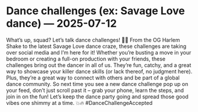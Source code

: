 # Dance challenges (ex: Savage Love dance) — 2025-07-12

What’s up, squad? Let’s talk dance challenges! 🕺💃 From the OG Harlem Shake to the latest Savage Love dance craze, these challenges are taking over social media and I’m here for it! Whether you’re busting a move in your bedroom or creating a full-on production with your friends, these challenges bring out the dancer in all of us. They’re fun, catchy, and a great way to showcase your killer dance skills (or lack thereof, no judgment here). Plus, they’re a great way to connect with others and be part of a global dance community. So next time you see a new dance challenge pop up on your feed, don’t just scroll past it – grab your phone, learn the steps, and join in on the fun! Let’s keep the dance party going and spread those good vibes one shimmy at a time. 💥🔥 #DanceChallengeAccepted